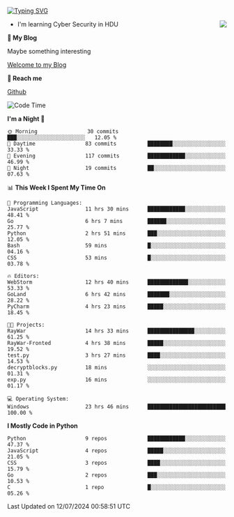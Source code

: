 [![Typing SVG](https://readme-typing-svg.herokuapp.com?font=Fira+Code&pause=1000&random=false&width=450&height=60&lines=Hello+%F0%9F%91%8B%F0%9F%8F%BB;I'm+JBNRZ)](https://git.io/typing-svg)

<a href="#">
  <img align="right" src="https://github-readme-stats.vercel.app/api?username=JBNRZ&show_icons=true&bg_color=15,f2f7fd,E0EAFC" />
</a>

- I'm learning Cyber Security in HDU

 **🌱 My Blog**

Maybe something interesting

[Welcome to my Blog](https://jbnrz.com.cn/)

 **💬 Reach me** 

[Github](https://github.com/JBNRZ)


<!--START_SECTION:waka-->
![Code Time](http://img.shields.io/badge/Code%20Time-591%20hrs%2029%20mins-blue)

**I'm a Night 🦉** 

```text
🌞 Morning                30 commits          ███░░░░░░░░░░░░░░░░░░░░░░   12.05 % 
🌆 Daytime                83 commits          ████████░░░░░░░░░░░░░░░░░   33.33 % 
🌃 Evening                117 commits         ████████████░░░░░░░░░░░░░   46.99 % 
🌙 Night                  19 commits          ██░░░░░░░░░░░░░░░░░░░░░░░   07.63 % 
```


📊 **This Week I Spent My Time On** 

```text
💬 Programming Languages: 
JavaScript               11 hrs 30 mins      ████████████░░░░░░░░░░░░░   48.41 % 
Go                       6 hrs 7 mins        ██████░░░░░░░░░░░░░░░░░░░   25.77 % 
Python                   2 hrs 51 mins       ███░░░░░░░░░░░░░░░░░░░░░░   12.05 % 
Bash                     59 mins             █░░░░░░░░░░░░░░░░░░░░░░░░   04.16 % 
CSS                      53 mins             █░░░░░░░░░░░░░░░░░░░░░░░░   03.78 % 

🔥 Editors: 
WebStorm                 12 hrs 40 mins      █████████████░░░░░░░░░░░░   53.33 % 
GoLand                   6 hrs 42 mins       ███████░░░░░░░░░░░░░░░░░░   28.22 % 
PyCharm                  4 hrs 23 mins       █████░░░░░░░░░░░░░░░░░░░░   18.45 % 

🐱‍💻 Projects: 
RayWar                   14 hrs 33 mins      ███████████████░░░░░░░░░░   61.25 % 
RayWar-Fronted           4 hrs 38 mins       █████░░░░░░░░░░░░░░░░░░░░   19.52 % 
test.py                  3 hrs 27 mins       ████░░░░░░░░░░░░░░░░░░░░░   14.53 % 
decryptblocks.py         18 mins             ░░░░░░░░░░░░░░░░░░░░░░░░░   01.31 % 
exp.py                   16 mins             ░░░░░░░░░░░░░░░░░░░░░░░░░   01.17 % 

💻 Operating System: 
Windows                  23 hrs 46 mins      █████████████████████████   100.00 % 
```

**I Mostly Code in Python** 

```text
Python                   9 repos             ████████████░░░░░░░░░░░░░   47.37 % 
JavaScript               4 repos             █████░░░░░░░░░░░░░░░░░░░░   21.05 % 
CSS                      3 repos             ████░░░░░░░░░░░░░░░░░░░░░   15.79 % 
Go                       2 repos             ███░░░░░░░░░░░░░░░░░░░░░░   10.53 % 
C                        1 repo              █░░░░░░░░░░░░░░░░░░░░░░░░   05.26 % 
```




 Last Updated on 12/07/2024 00:58:51 UTC
<!--END_SECTION:waka-->
